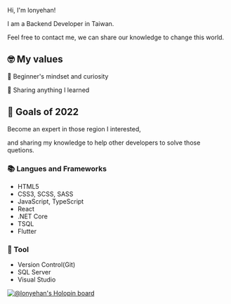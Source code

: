 Hi, I'm lonyehan! 

I am a Backend Developer in Taiwan.

Feel free to contact me, we can share our knowledge to change this world.

## 🤓 My values
🍏 Beginner's mindset and curiosity

🙌 Sharing anything I learned

## 🔭 Goals of 2022

Become an expert in those region I interested, 

and sharing my knowledge to help other developers to solve those quetions.

### 📚 Langues and Frameworks
- HTML5
- CSS3, SCSS, SASS
- JavaScript, TypeScript
- React
- .NET Core
- TSQL
- Flutter

### 🔧 Tool
- Version Control(Git)
- SQL Server
- Visual Studio

[![@lonyehan's Holopin board](https://holopin.me/lonyehan)](https://holopin.io/@lonyehan)
